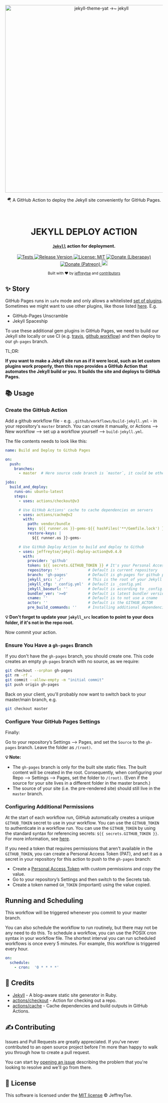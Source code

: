 <div align="center">
  <br>
  <a href="https://github.com/jeffreytse/jekyll-deploy-action">
    <img alt="jekyll-theme-yat →~ jekyll" src="https://user-images.githubusercontent.com/9413601/107134556-211ea280-692e-11eb-9d13-afb253db5c67.png" width="600">
  </a>

  <p>🪂 A GitHub Action to deploy the Jekyll site conveniently for GitHub Pages.</p>
  <br>

  <h1> JEKYLL DEPLOY ACTION </h1>
</div>

<h4 align="center">
  <a href="https://jekyllrb.com/" target="_blank"><code>Jekyll</code></a> action for deployment.
</h4>

<p align="center">
  <a href="https://jeffreytse.github.io/jekyll-deploy-action">
    <img src="https://github.com/jeffreytse/jekyll-deploy-action/workflows/Tests/badge.svg" alt="Tests" />
  </a>
  <a href="https://github.com/jeffreytse/jekyll-deploy-action/releases">
    <img src="https://img.shields.io/github/v/release/jeffreytse/jekyll-deploy-action?color=brightgreen" alt="Release Version" />
  </a>
  <a href="https://opensource.org/licenses/MIT">
    <img src="https://img.shields.io/badge/License-MIT-brightgreen.svg" alt="License: MIT" /></a>
  <a href="https://liberapay.com/jeffreytse">
    <img src="http://img.shields.io/liberapay/goal/jeffreytse.svg?logo=liberapay" alt="Donate (Liberapay)" />
  </a>
  <a href="https://patreon.com/jeffreytse">
    <img src="https://img.shields.io/badge/support-patreon-F96854.svg?style=flat-square" alt="Donate (Patreon)" />
  </a>
  <a href="https://ko-fi.com/jeffreytse">
    <img height="20" src="https://www.ko-fi.com/img/githubbutton_sm.svg" alt="Donate (Ko-fi)" />
  </a>
</p>

<div align="center">
  <sub>Built with ❤︎ by
  <a href="https://jeffreytse.net">jeffreytse</a> and
  <a href="https://github.com/jeffreytse/jekyll-deploy-action/graphs/contributors">contributors </a>
</div>

## ✨ Story

GitHub Pages runs in `safe` mode and only allows a whitelisted [set of plugins](https://pages.github.com/versions/). 
Sometimes we might want to use other plugins, like those listed [here](https://github.com/planetjekyll/awesome-jekyll-plugins).  E.g.
  
- GitHub-Pages Unscramble
- Jekyll Spaceship

To use these additional gem plugins in GitHub Pages, we need to build our Jekyll site locally or use CI (e.g. [travis](https://travis-ci.org/), [github workflow](https://help.github.com/en/actions/configuring-and-managing-workflows/configuring-a-workflow)) and then deploy to our `gh-pages` branch.

TL;DR:
  
**If you want to make a Jekyll site run as if it were local, such as let custom plugins work properly, then this repo provides a GitHub Action that automates the Jekyll build or you.  It builds the site and deploys to GitHub Pages.**

## 📚 Usage

### Create the GitHub Action

Add a github workflow file - e.g. `.github/workflows/build-jekyll.yml` - in your repository's `master` branch. You can create it manually, 
or Actions --> New workflow --> set up a workflow yourself --> `build-jekyll.yml`.  
  
The file contents needs to look like this:

```yml
name: Build and Deploy to Github Pages

on:
  push:
    branches:
      - master  # Here source code branch is `master`, it could be other branch

jobs:
  build_and_deploy:
    runs-on: ubuntu-latest
    steps:
      - uses: actions/checkout@v3

      # Use GitHub Actions' cache to cache dependencies on servers
      - uses: actions/cache@v2
        with:
          path: vendor/bundle
          key: ${{ runner.os }}-gems-${{ hashFiles('**/Gemfile.lock') }}
          restore-keys: |
            ${{ runner.os }}-gems-

      # Use GitHub Deploy Action to build and deploy to Github
      - uses: jeffreytse/jekyll-deploy-action@v0.4.0
        with:
          provider: 'github'
          token: ${{ secrets.GITHUB_TOKEN }} # It's your Personal Access Token(PAT)
          repository: ''             # Default is current repository
          branch: 'gh-pages'         # Default is gh-pages for github provider
          jekyll_src: './'           # This is the root of your Jekyll site, relative to your repo. E.g. './docs/'. Default is root directory
          jekyll_cfg: '_config.yml'  # Default is _config.yml
          jekyll_baseurl: ''         # Default is according to _config.yml
          bundler_ver: '>=0'         # Default is latest bundler version
          cname: ''                  # Default is to not use a cname
          actor: ''                  # Default is the GITHUB_ACTOR
          pre_build_commands: ''     # Installing additional dependencies (Arch Linux)
```

**💡 Don't forget to update your `jekyll_src` location to point to your docs folder, if it's not in the repo root.**

Now commit your action.

### Ensure You Have a `gh-pages` Branch
  
If you don't have the `gh-pages` branch, you should create one.  This code creates an empty `gh-pages` branch with no source, as we require:

```bash
git checkout --orphan gh-pages
git rm -rf .
git commit --allow-empty -m "initial commit"
git push origin gh-pages
```

Back on your client, you'll probably now want to switch back to your master/main branch, e.g.

```bash
git checkout master
```

### Configure Your GitHub Pages Settings
  
Finally:
  
Go to your repository’s Settings --> Pages, and set the `Source` to the `gh-pages` branch. Leave the folder as `/(root)`.

**💡 Note:** 
- The `gh-pages` branch is only for the built site static files.  The built content will be created in the root.
  Consequently, when configuring your Repo --> Settings --> Pages, set the folder to `/(root)`.
  (Even if the source for your site lives in a different folder in the master branch.)
- The source of your site (i.e. the pre-rendered site) should still live in the `master` branch.

### Configuring Additional Permissions
  
At the start of each workflow run, GitHub automatically creates a unique `GITHUB_TOKEN` secret to use in your workflow. 
You can use the `GITHUB_TOKEN` to authenticate in a workflow run. 
You can use the `GITHUB_TOKEN` by using the standard syntax for referencing secrets: `${{ secrets.GITHUB_TOKEN }}`. 
For more information, see [here](https://docs.github.com/en/actions/security-guides/automatic-token-authentication).

If you need a token that requires permissions that aren't available in the `GITHUB_TOKEN`, 
you can create a Personal Access Token (PAT), and set it as a secret in your repository for this action to push to the `gh-pages` branch:

- Create a [Personal Access Token](https://github.com/settings/tokens) with custom permissions and copy the value.
- Go to your repository’s Settings and then switch to the Secrets tab.
- Create a token named `GH_TOKEN` (important) using the value copied.

## Running and Scheduling
  
This workflow will be triggered whenever you commit to your master branch.

You can also schedule the workflow to run routinely, but there may not be any need to do this.
To schedule a workflow, you can use the POSIX cron syntax in your workflow file.
The shortest interval you can run scheduled workflows is once every 5 minutes. For example, this workflow is triggered every hour.

```yml
on:
  schedule:
    - cron:  '0 * * * *'
```

## 🌱 Credits

- [Jekyll](https://github.com/jekyll/jekyll) - A blog-aware static site generator in Ruby.
- [actions/checkout](https://github.com/actions/checkout) - Action for checking out a repo.
- [actions/cache](https://github.com/actions/cache) - Cache dependencies and build outputs in GitHub Actions.

## ✍️  Contributing

Issues and Pull Requests are greatly appreciated. If you've never contributed to an open source project before I'm more than happy to walk you through how to create a pull request.

You can start by [opening an issue](https://github.com/jeffreytse/jekyll-deploy-action/issues/new) describing the problem that you're looking to resolve and we'll go from there.

## 🌈 License

This software is licensed under the [MIT license](https://opensource.org/licenses/mit-license.php) © JeffreyTse.
